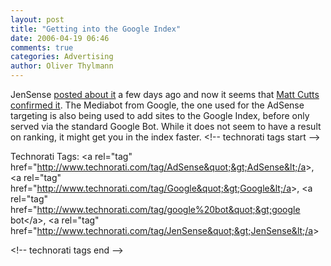 ```yaml
---
layout: post
title: "Getting into the Google Index"
date: 2006-04-19 06:46
comments: true
categories: Advertising
author: Oliver Thylmann
---
```







JenSense [posted about it](http://www.jensense.com/archives/2006/04/adsense_mediapa.html) a few days ago and now it seems that [Matt Cutts confirmed it](http://www.jensense.com/archives/2006/04/matt_cutts_conf.html). The Mediabot from Google, the one used for the AdSense targeting is also being used to add sites to the Google Index, before only served via the standard Google Bot. While it does not seem to have a result on ranking, it might get you in the index faster.
&lt;!-- technorati tags start --&gt;

Technorati Tags: &lt;a rel=&quot;tag&quot; href=&quot;http://www.technorati.com/tag/AdSense&quot;&gt;AdSense&lt;/a&gt;, &lt;a rel=&quot;tag&quot; href=&quot;http://www.technorati.com/tag/Google&quot;&gt;Google&lt;/a&gt;, &lt;a rel=&quot;tag&quot; href=&quot;http://www.technorati.com/tag/google%20bot&quot;&gt;google bot&lt;/a&gt;, &lt;a rel=&quot;tag&quot; href=&quot;http://www.technorati.com/tag/JenSense&quot;&gt;JenSense&lt;/a&gt;

&lt;!-- technorati tags end --&gt;


